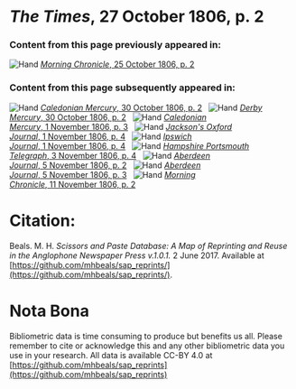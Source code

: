 # *The Times*, 27 October 1806, p. 2  
  
### Content from this page previously appeared in:  
![Hand](http://scissorsandpaste.net/wp-content/uploads/2017/06/smallhandpointer.png) [*Morning Chronicle*, 25 October 1806, p. 2](https://mhbeals.github.io/sap_html/Morning-Chronicle/Morning-Chronicle-25-October-1806-p-2)  
  
### Content from this page subsequently appeared in:  
![Hand](http://scissorsandpaste.net/wp-content/uploads/2017/06/smallhandpointer.png) [*Caledonian Mercury*, 30 October 1806, p. 2](https://mhbeals.github.io/sap_html/Caledonian-Mercury/Caledonian-Mercury-30-October-1806-p-2)  
![Hand](http://scissorsandpaste.net/wp-content/uploads/2017/06/smallhandpointer.png) [*Derby Mercury*, 30 October 1806, p. 2](https://mhbeals.github.io/sap_html/Derby-Mercury/Derby-Mercury-30-October-1806-p-2)  
![Hand](http://scissorsandpaste.net/wp-content/uploads/2017/06/smallhandpointer.png) [*Caledonian Mercury*, 1 November 1806, p. 3](https://mhbeals.github.io/sap_html/Caledonian-Mercury/Caledonian-Mercury-1-November-1806-p-3)  
![Hand](http://scissorsandpaste.net/wp-content/uploads/2017/06/smallhandpointer.png) [*Jackson's Oxford Journal*, 1 November 1806, p. 4](https://mhbeals.github.io/sap_html/Jackson's-Oxford-Journal/Jackson's-Oxford-Journal-1-November-1806-p-4)  
![Hand](http://scissorsandpaste.net/wp-content/uploads/2017/06/smallhandpointer.png) [*Ipswich Journal*, 1 November 1806, p. 4](https://mhbeals.github.io/sap_html/Ipswich-Journal/Ipswich-Journal-1-November-1806-p-4)  
![Hand](http://scissorsandpaste.net/wp-content/uploads/2017/06/smallhandpointer.png) [*Hampshire Portsmouth Telegraph*, 3 November 1806, p. 4](https://mhbeals.github.io/sap_html/Hampshire-Portsmouth-Telegraph/Hampshire-Portsmouth-Telegraph-3-November-1806-p-4)  
![Hand](http://scissorsandpaste.net/wp-content/uploads/2017/06/smallhandpointer.png) [*Aberdeen Journal*, 5 November 1806, p. 2](https://mhbeals.github.io/sap_html/Aberdeen-Journal/Aberdeen-Journal-5-November-1806-p-2)  
![Hand](http://scissorsandpaste.net/wp-content/uploads/2017/06/smallhandpointer.png) [*Aberdeen Journal*, 5 November 1806, p. 3](https://mhbeals.github.io/sap_html/Aberdeen-Journal/Aberdeen-Journal-5-November-1806-p-3)  
![Hand](http://scissorsandpaste.net/wp-content/uploads/2017/06/smallhandpointer.png) [*Morning Chronicle*, 11 November 1806, p. 2](https://mhbeals.github.io/sap_html/Morning-Chronicle/Morning-Chronicle-11-November-1806-p-2)  


# Citation: 

Beals. M. H. *Scissors and Paste Database: A Map of Reprinting and Reuse in the Anglophone Newspaper Press v.1.0.1.* 2 June 2017. Available at [https://github.com/mhbeals/sap_reprints/](https://github.com/mhbeals/sap_reprints/). 

# Nota Bona

Bibliometric data is time consuming to produce but benefits us all. Please remember to cite or acknowledge this and any other bibliometric data you use in your research. All data is available CC-BY 4.0 at [https://github.com/mhbeals/sap_reprints](https://github.com/mhbeals/sap_reprints)